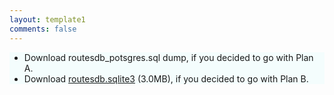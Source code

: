 ```yaml
---
layout: template1
comments: false
---
```


<div class="jumbotron" style="background-color: #F4FDFD">
<p style="font-size: 11pt; text-align: justify">
<ul>
<li>Download routesdb_potsgres.sql dump, if you decided to go with Plan A.</li>
<li>Download <a href="/sqlseminar/assets/routesdb.sqlite3">routesdb.sqlite3</a> (3.0MB), if you decided to go with Plan B.</li>
</ul>
</p>
</div>
